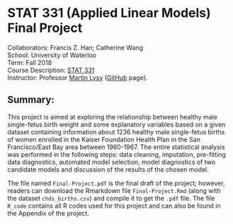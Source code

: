 # STAT 331 (Applied Linear Models) Final Project 
Collaborators: Francis Z. Han; Catherine Wang \
School: University of Waterloo \
Term: Fall 2018 \
Course Description: [STAT 331](http://www.ucalendar.uwaterloo.ca/2021/COURSE/course-STAT.html#STAT331) \
Instructor: Professor [Martin Lysy](https://uwaterloo.ca/statistics-and-actuarial-science/people-profiles/martin-lysy) ([GitHub](https://github.com/mlysy) page).

## Summary:

This project is aimed at exploring the relationship between healthy male single-fetus birth weight and some explanatory variables based on a given dataset containing information about 1236 healthy male single-fetus births of women enrolled in the Kaiser Foundation Health Plan in the San Francisco/East Bay area between 1960-1967. The entire statistical analysis was performed in the following steps: data cleaning, imputation, pre-fitting data diagnostics, automated model selection, model diagnostics of two candidate models and discussion of the results of the chosen model. 

The file named `Final-Project.pdf` is the final draft of the project; however, readers can download the Rmarkdown file `Final-Project.Rmd` (along with the dataset `chds_births.csv`) and compile it to get the `.pdf` file. The file `R_code` contains all R codes used for this project and can also be found in the Appendix of the project. 


